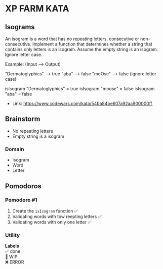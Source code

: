 # XP FARM KATA

## Isograms

An isogram is a word that has no repeating letters, consecutive or non-consecutive. Implement a function that determines whether a string that contains only letters is an isogram. Assume the empty string is an isogram. Ignore letter case.

Example: (Input --> Output)

"Dermatoglyphics" --> true "aba" --> false "moOse" --> false (ignore letter case)

isIsogram "Dermatoglyphics" = true
isIsogram "moose" = false
isIsogram "aba" = false

- Link: https://www.codewars.com/kata/54ba84be607a92aa900000f1

## Brainstorm

- No repeating letters
- Empty string is a isogram

### Domain

- Isogram
- Word
- Letter

## Pomodoros

### Pomodoro #1

1. Create the `isIsogram` function ✅
2. Validating words with tow reepting letters ✅
3. Validating words with only one letter ✅

### Utility

**Labels**  
✅ done  
🚧 WIP  
❌ ERROR

